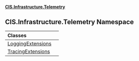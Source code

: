 #### [CIS.Infrastructure.Telemetry](index.md 'index')

## CIS.Infrastructure.Telemetry Namespace

| Classes | |
| :--- | :--- |
| [LoggingExtensions](CIS.Infrastructure.Telemetry.LoggingExtensions.md 'CIS.Infrastructure.Telemetry.LoggingExtensions') | |
| [TracingExtensions](CIS.Infrastructure.Telemetry.TracingExtensions.md 'CIS.Infrastructure.Telemetry.TracingExtensions') | |

